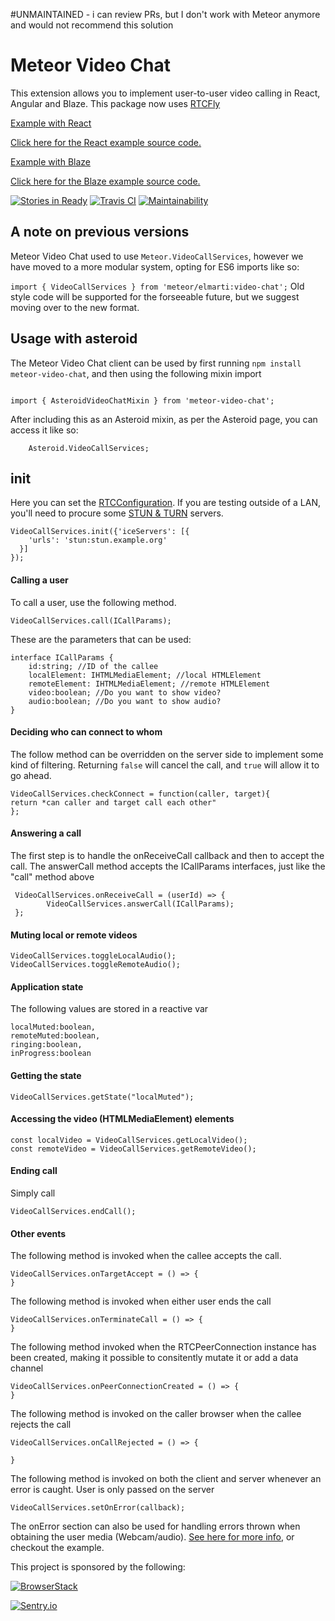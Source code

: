 #UNMAINTAINED - i can review PRs, but I don't work with Meteor anymore and would not recommend this solution

# Meteor Video Chat
This extension allows you to implement user-to-user video calling in React, Angular and Blaze.
This package now uses [RTCFly](https://github.com/rtcfly/rtcfly)


[Example with React](https://meteorvideochat.herokuapp.com)

[Click here for the React example source code.](https://github.com/elmarti/meteor-video-chat-example)


[Example with Blaze](https://blazevideochat.herokuapp.com)

[Click here for the Blaze example source code.](https://github.com/elmarti/blaze-video-chat)

[![Stories in Ready](https://badge.waffle.io/elmarti/meteor-video-chat.svg?label=ready&title=Ready)](http://waffle.io/elmarti/meteor-video-chat)
[![Travis CI](https://travis-ci.org/elmarti/meteor-video-chat.svg?branch=master)](https://travis-ci.org/elmarti/meteor-video-chat)
[![Maintainability](https://api.codeclimate.com/v1/badges/1ac37840becd7f729338/maintainability)](https://codeclimate.com/github/elmarti/meteor-video-chat/maintainability)

## A note on previous versions
Meteor Video Chat used to use `Meteor.VideoCallServices`, however we have moved to a more modular system, opting for ES6 imports like so: 

`import { VideoCallServices } from 'meteor/elmarti:video-chat';`
Old style code will be supported for the forseeable future, but we suggest moving over to the new format.

## Usage with asteroid
The Meteor Video Chat client can be used by first running `npm install meteor-video-chat`, and then using the following mixin import
```

import { AsteroidVideoChatMixin } from 'meteor-video-chat';

```
After including this as an Asteroid mixin, as per the Asteroid page, you can access it like so:
```
    Asteroid.VideoCallServices;

```

## init
Here you can set the [RTCConfiguration](https://developer.mozilla.org/en-US/docs/Web/API/RTCConfiguration). If you are testing outside of a LAN, you'll need to procure some [STUN & TURN](https://gist.github.com/yetithefoot/7592580) servers.

```
VideoCallServices.init({'iceServers': [{
    'urls': 'stun:stun.example.org'
  }]
});
```
#### Calling a user
To call a user, use the following method. 
```
VideoCallServices.call(ICallParams);

```
These are the parameters that can be used: 
```
interface ICallParams {
    id:string; //ID of the callee
    localElement: IHTMLMediaElement; //local HTMLElement
    remoteElement: IHTMLMediaElement; //remote HTMLElement
    video:boolean; //Do you want to show video?
    audio:boolean; //Do you want to show audio?
}
```


#### Deciding who can connect to whom
The follow method can be overridden on the server side to implement some kind of filtering. Returning `false` will cancel the call, and `true` will allow it to go ahead.

```
VideoCallServices.checkConnect = function(caller, target){
return *can caller and target call each other"
};
```



#### Answering a call
The first step is to handle the onReceiveCall callback and then to accept the call. The answerCall method accepts the ICallParams interfaces, just like the "call" method above
```
 VideoCallServices.onReceiveCall = (userId) => {
        VideoCallServices.answerCall(ICallParams);
 };

```


#### Muting local or remote videos
```
VideoCallServices.toggleLocalAudio();
VideoCallServices.toggleRemoteAudio();
```


#### Application state
The following values are stored in a reactive var 
```
localMuted:boolean, 
remoteMuted:boolean, 
ringing:boolean,
inProgress:boolean

```
#### Getting the state 
```
VideoCallServices.getState("localMuted");

```
#### Accessing the video (HTMLMediaElement) elements

```
const localVideo = VideoCallServices.getLocalVideo();
const remoteVideo = VideoCallServices.getRemoteVideo();

```

#### Ending call
Simply call
```
VideoCallServices.endCall();
```
#### Other events
The following method is invoked when the callee accepts the call.
```
VideoCallServices.onTargetAccept = () => {
}
```
The following method is invoked when either user ends the call
```
VideoCallServices.onTerminateCall = () => {
}
```
The following method invoked when the RTCPeerConnection instance has been created, making it possible to consitently mutate it or add a data channel
```
VideoCallServices.onPeerConnectionCreated = () => {
}

``` 
The following method is invoked on the caller browser when the callee rejects the call 
```
VideoCallServices.onCallRejected = () => {
    
}

```


The following method is invoked on both the client and server whenever an error is caught.
User is only passed on the server

```
VideoCallServices.setOnError(callback);
```
The onError section can also be used for handling errors thrown when obtaining the user media (Webcam/audio).
[See here for more info](https://developer.mozilla.org/en-US/docs/Web/API/MediaDevices/getUserMedia#Exceptions), or checkout the example.


This project is sponsored by the following:

[![BrowserStack](https://www.browserstack.com/images/layout/browserstack-logo-600x315.png)](https://www.browserstack.com/)

[![Sentry.io](https://sentry.io/_assets/branding/png/sentry-horizontal-black-6aaf82e66456a21249eb5bef3d3e65754cadfd498f31469002bc603d966d08ef.png)](https://sentry.io/)
